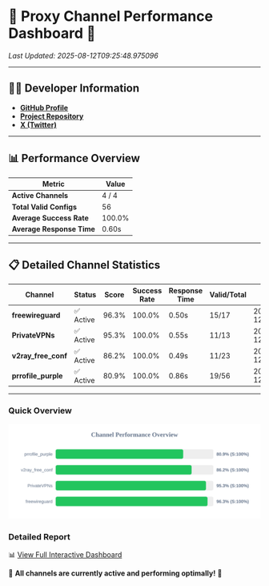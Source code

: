 # 🌟 Proxy Channel Performance Dashboard 🌟

_Last Updated: 2025-08-12T09:25:48.975096_

---

## 👩‍💻 Developer Information

- **[GitHub Profile](https://github.com/4n0nymou3)**  
- **[Project Repository](https://github.com/4n0nymou3/multi-proxy-config-fetcher)**  
- **[X (Twitter)](https://x.com/4n0nymou3)**  

---

## 📊 Performance Overview

| Metric                | Value       |
|-----------------------|-------------|
| **Active Channels**   | 4 / 4       |
| **Total Valid Configs** | 56          |
| **Average Success Rate** | 100.0%      |
| **Average Response Time** | 0.60s       |

---

## 📋 Detailed Channel Statistics

| Channel          | Status     | Score  | Success Rate | Response Time | Valid/Total | Last Success               |
|------------------|------------|--------|--------------|---------------|-------------|----------------------------|
| **freewireguard**  | ✅ Active  | 96.3%  | 100.0% | 0.50s         | 15/17       | 2025-08-12T09:25:48.973199 |
| **PrivateVPNs**  | ✅ Active  | 95.3%  | 100.0% | 0.55s         | 11/13       | 2025-08-12T09:25:48.445617 |
| **v2ray_free_conf**  | ✅ Active  | 86.2%  | 100.0% | 0.49s         | 11/23       | 2025-08-12T09:25:47.847512 |
| **prrofile_purple**  | ✅ Active  | 80.9%  | 100.0% | 0.86s         | 19/56       | 2025-08-12T09:25:47.315430 |

---

### Quick Overview
<div align="center">
  <a href="https://raw.githubusercontent.com/nullluser/NullRepo/refs/heads/main/assets/channel_stats_chart.svg">
    <img src="https://raw.githubusercontent.com/nullluser/NullRepo/refs/heads/main/assets/channel_stats_chart.svg" alt="Source Performance Statistics" width="800">
  </a>
</div>

### Detailed Report
📊 [View Full Interactive Dashboard](https://htmlpreview.github.io/?https://github.com/nullluser/NullRepo/blob/main/assets/performance_report.html)

🎉 **All channels are currently active and performing optimally!** 🎉
